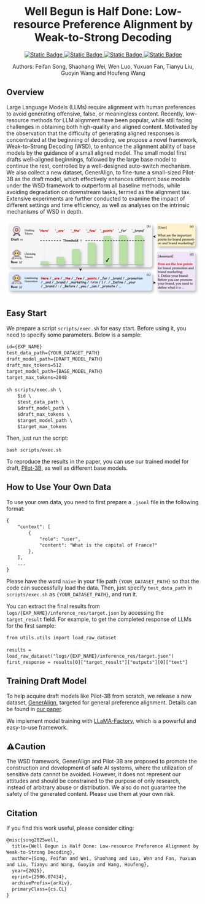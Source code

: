 <h1 align="center">
    <br>Well Begun is Half Done: Low-resource Preference Alignment by Weak-to-Strong Decoding
</h1>
<p align="center">
    <a href="https://arxiv.org/abs/2506.07434">
        <img alt="Static Badge" src="https://img.shields.io/badge/arXiv-2506.07434-red">
    </a>
    <a href="https://huggingface.co/datasets/songff/GenerAlign">
        <img alt="Static Badge" src="https://img.shields.io/badge/HFDataset-GenerAlign-green">
    </a>
    <a href="https://huggingface.co/songff/Pilot-3B">
        <img alt="Static Badge" src="https://img.shields.io/badge/Drafter-Pilot--3B-yellow">
    </a>
    <a href="https://github.com/F2-Song/Weak-to-Strong-Decoding">
        <img alt="Static Badge" src="https://img.shields.io/badge/Github-WSD-black">
    </a>
</p>

<p align="center">
    Authors: Feifan Song, Shaohang Wei, Wen Luo, Yuxuan Fan, Tianyu Liu, Guoyin Wang and Houfeng Wang
</p>

## Overview
Large Language Models (LLMs) require alignment with human preferences to avoid generating offensive, false, or meaningless content. Recently, low-resource methods for LLM alignment have been popular, while still facing challenges in obtaining both high-quality and aligned content. Motivated by the observation that the difficulty of generating aligned responses is concentrated at the beginning of decoding, we propose a novel framework, Weak-to-Strong Decoding (WSD), to enhance the alignment ability of base models by the guidance of a small aligned model. The small model first drafts well-aligned beginnings, followed by the large base model to continue the rest, controlled by a well-designed auto-switch mechanism. We also collect a new dataset, GenerAlign, to fine-tune a small-sized Pilot-3B as the draft model, which effectively enhances different base models under the WSD framework to outperform all baseline methods, while avoiding degradation on downstream tasks, termed as the alignment tax. Extensive experiments are further conducted to examine the impact of different settings and time efficiency, as well as analyses on the intrinsic mechanisms of WSD in depth.

<p align="center">
    <img src="resources/head.png">
</p>

## Easy Start
We prepare a script `scripts/exec.sh` for easy start. Before using it, you need to specify some parameters. Below is a sample:
```
id={EXP_NAME}
test_data_path={YOUR_DATASET_PATH}
draft_model_path={DRAFT_MODEL_PATH}
draft_max_tokens=512
target_model_path={BASE_MODEL_PATH}
target_max_tokens=2048

sh scripts/exec.sh \
    $id \
    $test_data_path \
    $draft_model_path \
    $draft_max_tokens \
    $target_model_path \
    $target_max_tokens
```
Then, just run the script:
```
bash scripts/exec.sh
```
To reproduce the results in the paper, you can use our trained model for draft, [Pilot-3B](https://huggingface.co/songff/Pilot-3B), as well as different base models.

## How to Use Your Own Data
To use your own data, you need to first prepare a `.jsonl` file in the following format:
```
{
    "context": [
        {
            "role": "user",
            "content": "What is the capital of France?"
        },
    ],
    ...
}
```
Please have the word `naive` in your file path `{YOUR_DATASET_PATH}` so that the code can successfully load the data. Then, just specify `test_data_path` in `scripts/exec.sh` as `{YOUR_DATASET_PATH}`, and run it.

You can extract the final results from `logs/{EXP_NAME}/inference_res/target.json` by accessing the `target_result` field. For example, to get the completed response of LLMs for the first sample:
```
from utils.utils import load_raw_dataset

results = load_raw_dataset("logs/{EXP_NAME}/inference_res/target.json")
first_response = results[0]["target_result"]["outputs"][0]["text"]
```

## Training Draft Model
To help acquire draft models like Pilot-3B from scratch, we release a new dataset, [GenerAlign](https://huggingface.co/datasets/songff/GenerAlign), targeted for general preference alignment. Details can be found in [our paper](https://arxiv.org/abs/2506.07434).

We implement model training with [LLaMA-Factory](https://github.com/hiyouga/LLaMA-Factory), which is a powerful and easy-to-use framework.

## ⚠️Caution
The WSD framework, GenerAlign and Pilot-3B are proposed to promote the construction and development of safe AI systems, where the utilization of sensitive data cannot be avoided. However, it does not represent our attitudes and should be constrained to the purpose of only research, instead of arbitrary abuse or distribution. We also do not guarantee the safety of the generated content. Please use them at your own risk.

## Citation
If you find this work useful, please consider citing:
```
@misc{song2025well,
  title={Well Begun is Half Done: Low-resource Preference Alignment by Weak-to-Strong Decoding},
  author={Song, Feifan and Wei, Shaohang and Luo, Wen and Fan, Yuxuan and Liu, Tianyu and Wang, Guoyin and Wang, Houfeng},
  year={2025},
  eprint={2506.07434},
  archivePrefix={arXiv},
  primaryClass={cs.CL}
}
```
